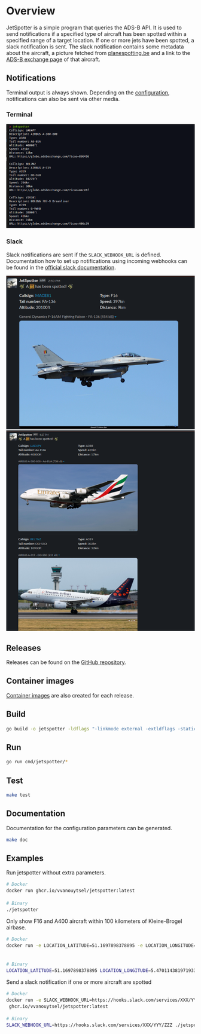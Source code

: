 # Overview

JetSpotter is a simple program that queries the ADS-B API.
It is used to send notifications if a specified type of aircraft has been spotted within a specified range of a target location.
If one or more jets have been spotted, a slack notification is sent. The slack notification contains some metadata about the aircraft, a picture fetched from <a href="https://www.planespotting.be" target="_blank">planespotting.be</a> and a link to the <a href="https://globe.adsbexchange.com" target="_blank">ADS-B exchange page</a> of that aircraft.

## Notifications

Terminal output is always shown. Depending on the [configuration](configuration.md), notifications can also be sent via other media.

### Terminal

![JetSpotter CLI output ](images/jetspotter-cli.png)

### Slack

Slack notifications are sent if the `SLACK_WEBHOOK_URL` is defined.
Documentation how to set up notifications using incoming webhooks can be found in the [official slack documentation](https://api.slack.com/messaging/webhooks).

![JetSpotter slack notfication ](images/jetspotter-slack.png)
![JetSpotter slack notfication ](images/jetspotter-slack-2.png)

## Releases

Releases can be found on the [GitHub repository](https://github.com/vvanouytsel/jetspotter/releases).

## Container images

[Container images](https://github.com/vvanouytsel/jetspotter/pkgs/container/jetspotter) are also created for each release.

## Build

```bash
go build -o jetspotter -ldflags "-linkmode external -extldflags -static" cmd/jetspotter/jetspotter.go
```

## Run

```bash
go run cmd/jetspotter/*
```

## Test

```bash
make test
```

## Documentation

Documentation for the configuration parameters can be generated.

```bash
make doc
```

## Examples

Run jetspotter without extra parameters.

```bash
# Docker
docker run ghcr.io/vvanouytsel/jetspotter:latest

# Binary
./jetspotter
```

Only show F16 and A400 aircraft within 100 kilometers of Kleine-Brogel airbase.

```bash
# Docker
docker run -e LOCATION_LATITUDE=51.1697898378895 -e LOCATION_LONGITUDE=5.470114381971933 -e AIRCRAFT_TYPES=F16,A400 -e MAX_RANGE_KILOMETERS=100 ghcr.io/vvanouytsel/jetspotter:latest


# Binary
LOCATION_LATITUDE=51.1697898378895 LOCATION_LONGITUDE=5.470114381971933 AIRCRAFT_TYPES=F16,A400 MAX_RANGE_KILOMETERS=100 ./jetspotter
```

Send a slack notification if one or more aircraft are spotted

```bash
# Docker
docker run -e SLACK_WEBHOOK_URL=https://hooks.slack.com/services/XXX/YYY/ZZZ
 ghcr.io/vvanouytsel/jetspotter:latest

# Binary
SLACK_WEBHOOK_URL=https://hooks.slack.com/services/XXX/YYY/ZZZ ./jetspotter
```
